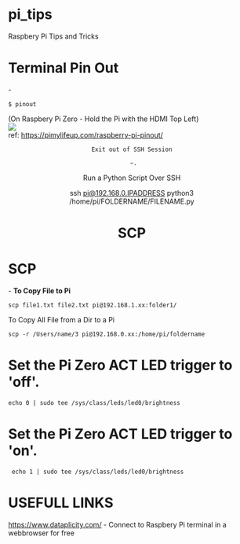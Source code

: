 # pi_tips
Raspbery Pi Tips and Tricks 





<h1> Terminal Pin Out  </h1> - <b>  </b>
    
    $ pinout 


(On Raspbery Pi Zero - Hold the Pi with the HDMI Top Left) <br>
<img src="https://pimylifeup.com/wp-content/uploads/2019/12/Raspberry-Pi-Pinout-Command.png">
<br>
ref: https://pimylifeup.com/raspberry-pi-pinout/
     

<center>
   
    Exit out of SSH Session

     ~.

Run a Python Script Over SSH

ssh pi@192.168.0.IPADDRESS python3 /home/pi/FOLDERNAME/FILENAME.py
    
<h1> SCP </h1> </center>


<h1> SCP  </h1> - <b> To Copy File to Pi </b>
    
    scp file1.txt file2.txt pi@192.168.1.xx:folder1/


To Copy All File from a Dir to a Pi
    
    scp -r /Users/name/3 pi@192.168.0.xx:/home/pi/foldername
    
 
<h1> Set the Pi Zero ACT LED trigger to 'off'. </h1>
  
    echo 0 | sudo tee /sys/class/leds/led0/brightness

<h1> Set the Pi Zero ACT LED trigger to 'on'. </h1>
     
     echo 1 | sudo tee /sys/class/leds/led0/brightness
    

 <h1> USEFULL LINKS </h1>

https://www.dataplicity.com/ - Connect to Raspbery Pi terminal in a webbrowser for free 



   

